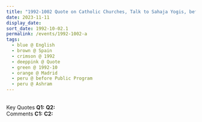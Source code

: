 ```yaml
---
title: "1992-1002 Quote on Catholic Churches, Talk to Sahaja Yogis, before the Public Program, Āśhram, Madrid, Spain"
date: 2023-11-11
display_date: 
sort_date: 1992-10-02.1
permalink: /events/1992-1002-a
tags:
  - blue @ English
  - brown @ Spain
  - crimson @ 1992
  - deeppink @ Quote
  - green @ 1992-10
  - orange @ Madrid
  - peru @ before Public Program
  - peru @ Ashram  
---
```


<br>

<wave-list>
  <list-title color="DarkSeaGreen" width="55">Key Quotes</list-title>
  <list-item color="BlanchedAlmond" width="280"><b>Q1:</b> <i></i></list-item>
  <list-item color="Lavender" width="280"><b>Q2:</b> <i></i></list-item>
</wave-list>

<br>

<wave-list>
  <list-title color="DarkSeaGreen" width="55">Comments</list-title>
  <list-item color="BlanchedAlmond" width="280"><b>C1:</b> <i></i></list-item>
  <list-item color="Lavender" width="280"><b>C2:</b> <i></i></list-item>
</wave-list>